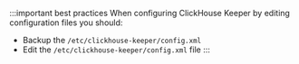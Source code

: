:::important best practices
When configuring ClickHouse Keeper by editing configuration files you should:
- Backup the `/etc/clickhouse-keeper/config.xml` 
- Edit the `/etc/clickhouse-keeper/config.xml` file
:::
